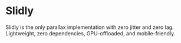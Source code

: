 # Slidly
Slidly is the only parallax implementation with zero jitter and zero lag. Lightweight, zero dependencies, GPU-offloaded, and mobile-friendly.
